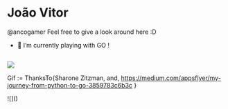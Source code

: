 
# João Vitor 
@ancogamer
Feel free to give a look around here :D 
- 🌱 I’m currently playing with GO ! 



## 
![](https://miro.medium.com/max/384/1*8PJBsNzUNfg9HHzCLWDjKw.gif)

Gif := ThanksTo{Sharone Zitzman,
                and, 
                https://medium.com/appsflyer/my-journey-from-python-to-go-3859783c6b3c
                }

![](<script type="text/javascript" src="https://platform.linkedin.com/badges/js/profile.js" async defer></script>)

